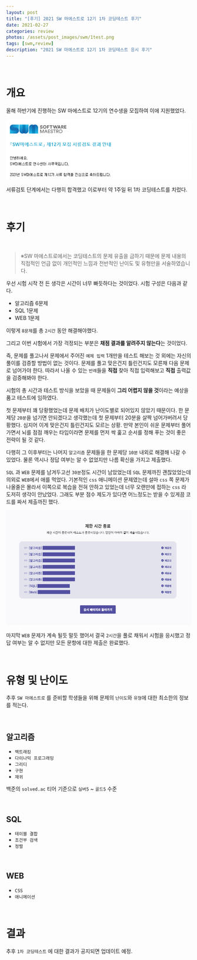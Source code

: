 ```yaml
---
layout: post
title: "[후기] 2021 SW 마에스트로 12기 1차 코딩테스트 후기"
date: 2021-02-27
categories: review
photos: /assets/post_images/swm/1test.png
tags: [swm,review]
description: "2021 SW 마에스트로 12기 1차 코딩테스트 응시 후기"
---
```


<br>

# 개요

올해 하반기에 진행하는 SW 마에스트로 12기의 연수생을 모집하여 이에 지원했었다.

![0](/assets/post_images/swm/0.png)

서류검토 단계에서는 다행히 합격했고 이로부터 약 1주일 뒤 1차 코딩테스트를 치렀다.

<br>

# 후기

<br>

> ※SW 마에스트로에서는 코딩테스트의 문제 유출을 금하기 때문에 문제 내용의 직접적인 언급 없이 개인적인 느낌과 전반적인 난이도 및 유형만을 서술하였습니다.

우선 시험 시작 전 든 생각은 시간이 너무 빠듯하다는 것이었다. 시험 구성은 다음과 같다.

- 알고리즘 6문제
- SQL 1문제
- WEB 1문제

이렇게 `8문제`를 총 `2시간` 동안 해결해야했다.

그리고 이번 시험에서 가장 걱정되는 부분은 **채점 결과를 알려주지 않는다**는 것이었다.

즉, 문제를 풀고나서 문제에서 주어진 `예제 입력` 1개만을 테스트 해보는 것 외에는 자신의 풀이를 검증할 방법이 없는 것이다. 문제를 풀고 맞은건지 틀린건지도 모른채 다음 문제로 넘어가야 한다. 따라서 나올 수 있는 `반례`들을 **직접** 찾아 직접 입력해보고 **직접** 출력값을 검증해봐야 한다.

시험의 총 시간과 테스트 방식을 보았을 때 문제들이 **그리 어렵지 않을 것**이라는 예상을 품고 테스트에 임하였다.

첫 문제부터 꽤 당황했었는데 문제 배치가 난이도별로 되어있지 않았기 때문이다. 한 문제당 `20분`을 넘기면 안되겠다고 생각했는데 첫 문제부터 20분을 살짝 넘어가버려서 당황했다. 심지어 이게 맞은건지 틀린건지도 모르는 상황. 만약 본인이 쉬운 문제부터 풀어가면서 뇌를 점점 깨우는 타입이라면 문제를 먼저 싹 훑고 순서를 정해 푸는 것이 좋은 전략이 될 것 같다.

다행히 그 이후부터는 나머지 `알고리즘` 문제들을 한 문제당 `10분` 내외로 해결해 나갈 수 있었다. 물론 역시나 정답 여부는 알 수 없었지만 나름 확신을 가지고 제출했다.

`SQL` 과 `WEB` 문제를 남겨두고선 `30분`정도 시간이 남았었는데 `SQL` 문제까진 괜찮았었는데 의외로 `WEB`에서 애를 먹었다. 기본적인 `css` 애니메이션 문제였는데 설마 `css` 쪽 문제가 나올줄은 몰라서 이쪽으로 복습을 전혀 안하고 있었는데 너무 오랜만에 접하는 `css` 라 도저히 생각이 안났었다. 그래도 부분 점수 제도가 있다면 어느정도는 받을 수 있게끔 코드를 짜서 제출까진 했다.

![1](/assets/post_images/swm/1.png)

마지막 `WEB` 문제가 계속 될듯 말듯 했어서 결국 `2시간`을 풀로 채워서 시험을 응시했고 정답 여부는 알 수 없지만 모든 문항에 대한 제출은 완료했다.

<br>

# 유형 및 난이도

추후 `SW 마에스트로` 를 준비할 학생들을 위해 문제의 `난이도`와 `유형`에 대한 최소한의 정보를 적는다.

<br>

## 알고리즘

- `백트래킹`
- `다이나믹 프로그래밍`
- `그리디`
- `구현`
- `재귀`

백준의 `solved.ac` 티어 기준으로 `실버5` ~ `골드5` 수준

<br>

## SQL

- `테이블 결합`
- `조건부 검색`
- `정렬`

<br>

## WEB

- `CSS`
- `애니메이션`

<br>

# 결과

추후 `1차 코딩테스트` 에 대한 결과가 공지되면 업데이트 예정.






